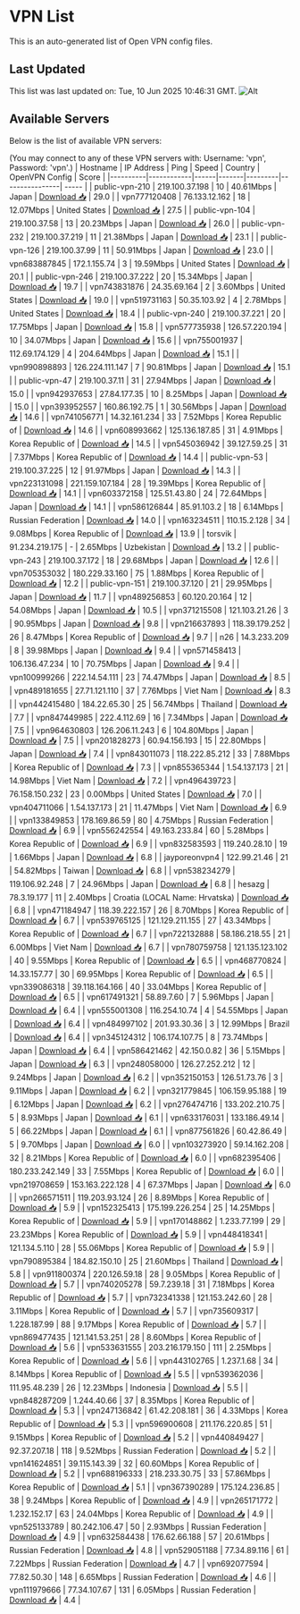 # VPN List

This is an auto-generated list of Open VPN config files.

## Last Updated

This list was last updated on: Tue, 10 Jun 2025 10:46:31 GMT.
![Alt](https://repobeats.axiom.co/api/embed/186b98318ef1479477931607c1ad7d823f12451f.svg "Repobeats analytics image")

## Available Servers

Below is the list of available VPN servers:

(You may connect to any of these VPN servers with: Username: 'vpn', Password: 'vpn'.)
| Hostname | IP Address | Ping | Speed | Country | OpenVPN Config | Score |
|----------|------------|------|-------|---------|----------------| ----- |
| public-vpn-210 | 219.100.37.198 | 10 | 40.61Mbps | Japan | [Download 📥](./configs/server_0_JP.ovpn) | 29.0 |
| vpn777120408 | 76.133.12.162 | 18 | 12.07Mbps | United States | [Download 📥](./configs/server_1_US.ovpn) | 27.5 |
| public-vpn-104 | 219.100.37.58 | 13 | 20.23Mbps | Japan | [Download 📥](./configs/server_2_JP.ovpn) | 26.0 |
| public-vpn-232 | 219.100.37.219 | 11 | 21.38Mbps | Japan | [Download 📥](./configs/server_3_JP.ovpn) | 23.1 |
| public-vpn-126 | 219.100.37.99 | 11 | 50.91Mbps | Japan | [Download 📥](./configs/server_4_JP.ovpn) | 23.0 |
| vpn683887845 | 172.1.155.74 | 3 | 19.59Mbps | United States | [Download 📥](./configs/server_5_US.ovpn) | 20.1 |
| public-vpn-246 | 219.100.37.222 | 20 | 15.34Mbps | Japan | [Download 📥](./configs/server_6_JP.ovpn) | 19.7 |
| vpn743831876 | 24.35.69.164 | 2 | 3.60Mbps | United States | [Download 📥](./configs/server_7_US.ovpn) | 19.0 |
| vpn519731163 | 50.35.103.92 | 4 | 2.78Mbps | United States | [Download 📥](./configs/server_8_US.ovpn) | 18.4 |
| public-vpn-240 | 219.100.37.221 | 20 | 17.75Mbps | Japan | [Download 📥](./configs/server_9_JP.ovpn) | 15.8 |
| vpn577735938 | 126.57.220.194 | 10 | 34.07Mbps | Japan | [Download 📥](./configs/server_10_JP.ovpn) | 15.6 |
| vpn755001937 | 112.69.174.129 | 4 | 204.64Mbps | Japan | [Download 📥](./configs/server_11_JP.ovpn) | 15.1 |
| vpn990898893 | 126.224.111.147 | 7 | 90.81Mbps | Japan | [Download 📥](./configs/server_12_JP.ovpn) | 15.1 |
| public-vpn-47 | 219.100.37.11 | 31 | 27.94Mbps | Japan | [Download 📥](./configs/server_13_JP.ovpn) | 15.0 |
| vpn942937653 | 27.84.177.35 | 10 | 8.25Mbps | Japan | [Download 📥](./configs/server_14_JP.ovpn) | 15.0 |
| vpn393952557 | 160.86.192.75 | 1 | 30.56Mbps | Japan | [Download 📥](./configs/server_15_JP.ovpn) | 14.6 |
| vpn741056771 | 14.32.161.234 | 33 | 7.52Mbps | Korea Republic of | [Download 📥](./configs/server_16_KR.ovpn) | 14.6 |
| vpn608993662 | 125.136.187.85 | 31 | 4.91Mbps | Korea Republic of | [Download 📥](./configs/server_17_KR.ovpn) | 14.5 |
| vpn545036942 | 39.127.59.25 | 31 | 7.37Mbps | Korea Republic of | [Download 📥](./configs/server_18_KR.ovpn) | 14.4 |
| public-vpn-53 | 219.100.37.225 | 12 | 91.97Mbps | Japan | [Download 📥](./configs/server_19_JP.ovpn) | 14.3 |
| vpn223131098 | 221.159.107.184 | 28 | 19.39Mbps | Korea Republic of | [Download 📥](./configs/server_20_KR.ovpn) | 14.1 |
| vpn603372158 | 125.51.43.80 | 24 | 72.64Mbps | Japan | [Download 📥](./configs/server_21_JP.ovpn) | 14.1 |
| vpn586126844 | 85.91.103.2 | 18 | 6.14Mbps | Russian Federation | [Download 📥](./configs/server_22_RU.ovpn) | 14.0 |
| vpn163234511 | 110.15.2.128 | 34 | 9.08Mbps | Korea Republic of | [Download 📥](./configs/server_23_KR.ovpn) | 13.9 |
| torsvik | 91.234.219.175 | - | 2.65Mbps | Uzbekistan | [Download 📥](./configs/server_24_UZ.ovpn) | 13.2 |
| public-vpn-243 | 219.100.37.172 | 18 | 29.68Mbps | Japan | [Download 📥](./configs/server_25_JP.ovpn) | 12.6 |
| vpn705353032 | 180.229.33.160 | 75 | 1.88Mbps | Korea Republic of | [Download 📥](./configs/server_26_KR.ovpn) | 12.2 |
| public-vpn-151 | 219.100.37.120 | 21 | 29.95Mbps | Japan | [Download 📥](./configs/server_27_JP.ovpn) | 11.7 |
| vpn489256853 | 60.120.20.164 | 12 | 54.08Mbps | Japan | [Download 📥](./configs/server_28_JP.ovpn) | 10.5 |
| vpn371215508 | 121.103.21.26 | 3 | 90.95Mbps | Japan | [Download 📥](./configs/server_29_JP.ovpn) | 9.8 |
| vpn216637893 | 118.39.179.252 | 26 | 8.47Mbps | Korea Republic of | [Download 📥](./configs/server_30_KR.ovpn) | 9.7 |
| n26 | 14.3.233.209 | 8 | 39.98Mbps | Japan | [Download 📥](./configs/server_31_JP.ovpn) | 9.4 |
| vpn571458413 | 106.136.47.234 | 10 | 70.75Mbps | Japan | [Download 📥](./configs/server_32_JP.ovpn) | 9.4 |
| vpn100999266 | 222.14.54.111 | 23 | 74.47Mbps | Japan | [Download 📥](./configs/server_33_JP.ovpn) | 8.5 |
| vpn489181655 | 27.71.121.110 | 37 | 7.76Mbps | Viet Nam | [Download 📥](./configs/server_34_VN.ovpn) | 8.3 |
| vpn442415480 | 184.22.65.30 | 25 | 56.74Mbps | Thailand | [Download 📥](./configs/server_35_TH.ovpn) | 7.7 |
| vpn847449985 | 222.4.112.69 | 16 | 7.34Mbps | Japan | [Download 📥](./configs/server_36_JP.ovpn) | 7.5 |
| vpn964630803 | 126.206.11.243 | 6 | 104.80Mbps | Japan | [Download 📥](./configs/server_37_JP.ovpn) | 7.5 |
| vpn201828273 | 60.94.156.193 | 15 | 22.80Mbps | Japan | [Download 📥](./configs/server_38_JP.ovpn) | 7.4 |
| vpn843011073 | 118.222.85.212 | 33 | 7.88Mbps | Korea Republic of | [Download 📥](./configs/server_39_KR.ovpn) | 7.3 |
| vpn855365344 | 1.54.137.173 | 21 | 14.98Mbps | Viet Nam | [Download 📥](./configs/server_40_VN.ovpn) | 7.2 |
| vpn496439723 | 76.158.150.232 | 23 | 0.00Mbps | United States | [Download 📥](./configs/server_41_US.ovpn) | 7.0 |
| vpn404711066 | 1.54.137.173 | 21 | 11.47Mbps | Viet Nam | [Download 📥](./configs/server_42_VN.ovpn) | 6.9 |
| vpn133849853 | 178.169.86.59 | 80 | 4.75Mbps | Russian Federation | [Download 📥](./configs/server_43_RU.ovpn) | 6.9 |
| vpn556242554 | 49.163.233.84 | 60 | 5.28Mbps | Korea Republic of | [Download 📥](./configs/server_44_KR.ovpn) | 6.9 |
| vpn832583593 | 119.240.28.10 | 19 | 1.66Mbps | Japan | [Download 📥](./configs/server_45_JP.ovpn) | 6.8 |
| jayporeonvpn4 | 122.99.21.46 | 21 | 54.82Mbps | Taiwan | [Download 📥](./configs/server_46_TW.ovpn) | 6.8 |
| vpn538234279 | 119.106.92.248 | 7 | 24.96Mbps | Japan | [Download 📥](./configs/server_47_JP.ovpn) | 6.8 |
| hesazg | 78.3.19.177 | 11 | 2.40Mbps | Croatia (LOCAL Name: Hrvatska) | [Download 📥](./configs/server_48_HR.ovpn) | 6.8 |
| vpn471184947 | 118.39.222.157 | 26 | 8.70Mbps | Korea Republic of | [Download 📥](./configs/server_49_KR.ovpn) | 6.7 |
| vpn539765125 | 121.129.211.155 | 27 | 43.34Mbps | Korea Republic of | [Download 📥](./configs/server_50_KR.ovpn) | 6.7 |
| vpn722132888 | 58.186.218.55 | 21 | 6.00Mbps | Viet Nam | [Download 📥](./configs/server_51_VN.ovpn) | 6.7 |
| vpn780759758 | 121.135.123.102 | 40 | 9.55Mbps | Korea Republic of | [Download 📥](./configs/server_52_KR.ovpn) | 6.5 |
| vpn468770824 | 14.33.157.77 | 30 | 69.95Mbps | Korea Republic of | [Download 📥](./configs/server_53_KR.ovpn) | 6.5 |
| vpn339086318 | 39.118.164.166 | 40 | 33.04Mbps | Korea Republic of | [Download 📥](./configs/server_54_KR.ovpn) | 6.5 |
| vpn617491321 | 58.89.7.60 | 7 | 5.96Mbps | Japan | [Download 📥](./configs/server_55_JP.ovpn) | 6.4 |
| vpn555001308 | 116.254.10.74 | 4 | 54.55Mbps | Japan | [Download 📥](./configs/server_56_JP.ovpn) | 6.4 |
| vpn484997102 | 201.93.30.36 | 3 | 12.99Mbps | Brazil | [Download 📥](./configs/server_57_BR.ovpn) | 6.4 |
| vpn345124312 | 106.174.107.75 | 8 | 73.74Mbps | Japan | [Download 📥](./configs/server_58_JP.ovpn) | 6.4 |
| vpn586421462 | 42.150.0.82 | 36 | 5.15Mbps | Japan | [Download 📥](./configs/server_59_JP.ovpn) | 6.3 |
| vpn248058000 | 126.27.252.212 | 12 | 9.24Mbps | Japan | [Download 📥](./configs/server_60_JP.ovpn) | 6.2 |
| vpn352150153 | 126.51.73.76 | 3 | 9.11Mbps | Japan | [Download 📥](./configs/server_61_JP.ovpn) | 6.2 |
| vpn321779845 | 106.159.95.188 | 19 | 6.12Mbps | Japan | [Download 📥](./configs/server_62_JP.ovpn) | 6.2 |
| vpn276474716 | 133.202.210.75 | 5 | 8.93Mbps | Japan | [Download 📥](./configs/server_63_JP.ovpn) | 6.1 |
| vpn633176031 | 133.186.49.14 | 5 | 66.22Mbps | Japan | [Download 📥](./configs/server_64_JP.ovpn) | 6.1 |
| vpn877561826 | 60.42.86.49 | 5 | 9.70Mbps | Japan | [Download 📥](./configs/server_65_JP.ovpn) | 6.0 |
| vpn103273920 | 59.14.162.208 | 32 | 8.21Mbps | Korea Republic of | [Download 📥](./configs/server_66_KR.ovpn) | 6.0 |
| vpn682395406 | 180.233.242.149 | 33 | 7.55Mbps | Korea Republic of | [Download 📥](./configs/server_67_KR.ovpn) | 6.0 |
| vpn219708659 | 153.163.222.128 | 4 | 67.37Mbps | Japan | [Download 📥](./configs/server_68_JP.ovpn) | 6.0 |
| vpn266571511 | 119.203.93.124 | 26 | 8.89Mbps | Korea Republic of | [Download 📥](./configs/server_69_KR.ovpn) | 5.9 |
| vpn152325413 | 175.199.226.254 | 25 | 14.25Mbps | Korea Republic of | [Download 📥](./configs/server_70_KR.ovpn) | 5.9 |
| vpn170148862 | 1.233.77.199 | 29 | 23.23Mbps | Korea Republic of | [Download 📥](./configs/server_71_KR.ovpn) | 5.9 |
| vpn448418341 | 121.134.5.110 | 28 | 55.06Mbps | Korea Republic of | [Download 📥](./configs/server_72_KR.ovpn) | 5.9 |
| vpn790895384 | 184.82.150.10 | 25 | 21.60Mbps | Thailand | [Download 📥](./configs/server_73_TH.ovpn) | 5.8 |
| vpn911800374 | 220.126.59.18 | 28 | 9.05Mbps | Korea Republic of | [Download 📥](./configs/server_74_KR.ovpn) | 5.7 |
| vpn740205278 | 59.7.239.18 | 31 | 7.18Mbps | Korea Republic of | [Download 📥](./configs/server_75_KR.ovpn) | 5.7 |
| vpn732341338 | 121.153.242.60 | 28 | 3.11Mbps | Korea Republic of | [Download 📥](./configs/server_76_KR.ovpn) | 5.7 |
| vpn735609317 | 1.228.187.99 | 88 | 9.17Mbps | Korea Republic of | [Download 📥](./configs/server_77_KR.ovpn) | 5.7 |
| vpn869477435 | 121.141.53.251 | 28 | 8.60Mbps | Korea Republic of | [Download 📥](./configs/server_78_KR.ovpn) | 5.6 |
| vpn533631555 | 203.216.179.150 | 111 | 2.25Mbps | Korea Republic of | [Download 📥](./configs/server_79_KR.ovpn) | 5.6 |
| vpn443102765 | 1.237.1.68 | 34 | 8.14Mbps | Korea Republic of | [Download 📥](./configs/server_80_KR.ovpn) | 5.5 |
| vpn539362036 | 111.95.48.239 | 26 | 12.23Mbps | Indonesia | [Download 📥](./configs/server_81_ID.ovpn) | 5.5 |
| vpn848287209 | 1.244.40.66 | 37 | 8.35Mbps | Korea Republic of | [Download 📥](./configs/server_82_KR.ovpn) | 5.3 |
| vpn247136842 | 61.42.208.181 | 36 | 4.33Mbps | Korea Republic of | [Download 📥](./configs/server_83_KR.ovpn) | 5.3 |
| vpn596900608 | 211.176.220.85 | 51 | 9.15Mbps | Korea Republic of | [Download 📥](./configs/server_84_KR.ovpn) | 5.2 |
| vpn440849427 | 92.37.207.18 | 118 | 9.52Mbps | Russian Federation | [Download 📥](./configs/server_85_RU.ovpn) | 5.2 |
| vpn141624851 | 39.115.143.39 | 32 | 60.60Mbps | Korea Republic of | [Download 📥](./configs/server_86_KR.ovpn) | 5.2 |
| vpn688196333 | 218.233.30.75 | 33 | 57.86Mbps | Korea Republic of | [Download 📥](./configs/server_87_KR.ovpn) | 5.1 |
| vpn367390289 | 175.124.236.85 | 38 | 9.24Mbps | Korea Republic of | [Download 📥](./configs/server_88_KR.ovpn) | 4.9 |
| vpn265171772 | 1.232.152.17 | 63 | 24.04Mbps | Korea Republic of | [Download 📥](./configs/server_89_KR.ovpn) | 4.9 |
| vpn525133789 | 80.242.106.47 | 50 | 2.93Mbps | Russian Federation | [Download 📥](./configs/server_90_RU.ovpn) | 4.9 |
| vpn632584438 | 176.62.66.188 | 57 | 20.61Mbps | Russian Federation | [Download 📥](./configs/server_91_RU.ovpn) | 4.8 |
| vpn529051188 | 77.34.89.116 | 61 | 7.22Mbps | Russian Federation | [Download 📥](./configs/server_92_RU.ovpn) | 4.7 |
| vpn692077594 | 77.82.50.30 | 148 | 6.65Mbps | Russian Federation | [Download 📥](./configs/server_93_RU.ovpn) | 4.6 |
| vpn111979666 | 77.34.107.67 | 131 | 6.05Mbps | Russian Federation | [Download 📥](./configs/server_94_RU.ovpn) | 4.4 |
